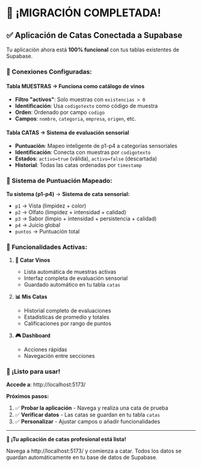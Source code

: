 # 🎉 ¡MIGRACIÓN COMPLETADA!

## ✅ Aplicación de Catas Conectada a Supabase

Tu aplicación ahora está **100% funcional** con tus tablas existentes de Supabase.

### 🔗 Conexiones Configuradas:

#### **Tabla MUESTRAS** → Funciona como catálogo de vinos
- **Filtro "activos"**: Solo muestras con `existencias > 0`
- **Identificación**: Usa `codigotexto` como código de muestra
- **Orden**: Ordenado por campo `codigo`
- **Campos**: `nombre`, `categoria`, `empresa`, `origen`, etc.

#### **Tabla CATAS** → Sistema de evaluación sensorial
- **Puntuación**: Mapeo inteligente de p1-p4 a categorías sensoriales
- **Identificación**: Conecta con muestras por `codigotexto`
- **Estados**: `activo=true` (válida), `activo=false` (descartada)
- **Historial**: Todas las catas ordenadas por `timestamp`

### 🎯 Sistema de Puntuación Mapeado:

**Tu sistema (p1-p4)** → **Sistema de cata sensorial:**
- `p1` → Vista (limpidez + color)
- `p2` → Olfato (limpidez + intensidad + calidad) 
- `p3` → Sabor (limpio + intensidad + persistencia + calidad)
- `p4` → Juicio global
- `puntos` → Puntuación total

### 📱 Funcionalidades Activas:

1. **🍷 Catar Vinos**
   - Lista automática de muestras activas
   - Interfaz completa de evaluación sensorial
   - Guardado automático en tu tabla `catas`

2. **📊 Mis Catas**
   - Historial completo de evaluaciones
   - Estadísticas de promedio y totales
   - Calificaciones por rango de puntos

3. **🎮 Dashboard**
   - Acciones rápidas
   - Navegación entre secciones

### 🚀 ¡Listo para usar!

**Accede a**: http://localhost:5173/

**Próximos pasos:**
1. ✅ **Probar la aplicación** - Navega y realiza una cata de prueba
2. ✅ **Verificar datos** - Las catas se guardan en tu tabla `catas`
3. ✅ **Personalizar** - Ajustar campos o añadir funcionalidades

---

**🎊 ¡Tu aplicación de catas profesional está lista!**

Navega a http://localhost:5173/ y comienza a catar. Todos los datos se guardan automáticamente en tu base de datos de Supabase.
